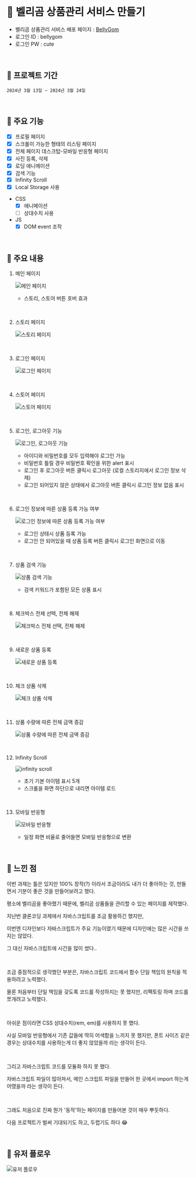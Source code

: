 # 💖 벨리곰 상품관리 서비스 만들기

- 벨리곰 상품관리 서비스 배포 페이지 : [BellyGom](https://bellygom-store-oxlzlo.netlify.app/)
- 로그인 ID : bellygom
- 로그인 PW : cute

<br>

## 💖 프로젝트 기간

    2024년 3월 13일 ~ 2024년 3월 24일

<br>

## 💖 주요 기능

- [x] 프로필 페이지
- [x] 스크롤이 가능한 형태의 리스팅 페이지
- [x] 전체 페이지 데스크탑-모바일 반응형 페이지
- [x] 사진 등록, 삭제
- [x] 로딩 애니메이션
- [x] 검색 기능
- [x] Infinity Scroll
- [x] Local Storage 사용
- CSS
  - [x] 애니메이션
  - [ ] 상대수치 사용
- JS
  - [x] DOM event 조작

<br>

## 💖 주요 내용

  1. 메인 페이지
     
     ![메인 페이지](https://github.com/oxlzlo/bellygom_store/assets/140046183/c62121fe-a1d4-4de4-b7b7-d080c48bcd32)


     - 스토리, 스토어 버튼 호버 효과

<br>


  2. 스토리 페이지

     ![스토리 페이지](https://github.com/oxlzlo/bellygom_store/assets/140046183/fe9b3048-009d-4da4-af14-b8b3e45e77fb)


<br>

  3. 로그인 페이지

     ![로그인 페이지](https://github.com/oxlzlo/bellygom_store/assets/140046183/ccff57b6-6b8c-476a-be22-9ef53dacd718)


<br>

  4. 스토어 페이지

     ![스토어 페이지](https://github.com/oxlzlo/bellygom_store/assets/140046183/9f240eed-2784-45cb-9822-543865ff18b7)


<br>

  5. 로그인, 로그아웃 기능

     ![로그인, 로그아웃 기능](https://github.com/oxlzlo/bellygom_store/assets/140046183/da12d386-78a6-4fc1-928e-b81873394f1b)


     - 아이디와 비밀번호를 모두 입력해야 로그인 가능
     - 비밀번호 틀릴 경우 비밀번호 확인을 위한 alert 표시
     - 로그인 후 로그아웃 버튼 클릭시 로그아웃 (로컬 스토리지에서 로그인 정보 삭제)
     - 로그인 되어있지 않은 상태에서 로그아웃 버튼 클릭시 로그인 정보 없음 표시
    
<br>

  6. 로그인 정보에 따른 상품 등록 가능 여부

     ![로그인 정보에 따른 상품 등록 가능 여부](https://github.com/oxlzlo/bellygom_store/assets/140046183/e4107f9c-8b11-4ed6-9704-cf1d572ba5f9)


     - 로그인 상태시 상품 등록 가능
     - 로그인 안 되어있을 때 상품 등록 버튼 클릭시 로그인 화면으로 이동

<br>

  7. 상품 검색 기능

     ![상품 검색 기능](https://github.com/oxlzlo/bellygom_store/assets/140046183/0c872f2a-1e5f-47f7-a310-b8d0c0ff3b42)


     - 검색 키워드가 포함된 모든 상품 표시
    
<br>

  8. 체크박스 전체 선택, 전체 해제

     ![체크박스 전체 선택, 전체 해제](https://github.com/oxlzlo/bellygom_store/assets/140046183/fdae9087-3bdc-4655-a82f-b81da58d11f6)


<br>

  9. 새로운 상품 등록

      ![새로운 상품 등록](https://github.com/oxlzlo/bellygom_store/assets/140046183/dc2940fd-3f9a-4ae2-b834-99b455abe248)


<br>

  10. 체크 상품 삭제

      ![체크 상품 삭제](https://github.com/oxlzlo/bellygom_store/assets/140046183/18379941-f732-4c38-9ce7-1a3a3e1d2a3e)


<br>

  11. 상품 수량에 따른 전체 금액 증감

      ![상품 수량에 따른 전체 금액 증감](https://github.com/oxlzlo/bellygom_store/assets/140046183/826f455b-57ed-4202-bc2f-e0f3ea0e89fa)


<br>

  12. Infinity Scroll

      ![infinity scroll](https://github.com/oxlzlo/bellygom_store/assets/140046183/7b4f6338-50c0-4369-8366-608f47a37cf5)


      - 초기 기본 아이템 표시 5개
      - 스크롤을 화면 하단으로 내리면 아이템 로드

<br>

  13. 모바일 반응형

      ![모바일 반응형](https://github.com/oxlzlo/bellygom_store/assets/140046183/7168cc1b-572e-4b4d-89db-2fdf833fc1a5)


      - 일정 화면 비율로 줄어들면 모바일 반응형으로 변환

<br>


## 💖 느낀 점

이번 과제는 틀은 있지만 100% 창작(?) 이라서 조금이라도 내가 더 좋아하는 것, 만들면서 기분이 좋은 것을 만들어보려고 했다.

평소에 벨리곰을 좋아했기 때문에, 벨리곰 상품들을 관리할 수 있는 페이지를 제작했다.

지난번 클론코딩 과제에서 자바스크립트를 조금 활용하긴 했지만,

이번엔 디자인보다 자바스크립트가 주요 기능이였기 때문에 디자인에는 많은 시간을 쓰지는 않았다.

그 대신 자바스크립트에 시간을 많이 썼다..

<br>

조금 중점적으로 생각했던 부분은, 자바스크립트 코드에서 함수 단일 책임의 원칙을 적용하려고 노력했다.

물론 처음부터 단일 책임을 갖도록 코드를 작성하지는 못 했지만, 리팩토링 하며 코드를 쪼개려고 노력했다.

<br>

아쉬운 점이라면 CSS 상대수치(rem, em)를 사용하지 못 했다.

사실 모바일 반응형에서 기존 값들에 딱히 어색함을 느끼지 못 했지만, 폰트 사이즈 같은 경우는 상대수치를 사용하는게 더 좋지 않았을까 라는 생각이 든다.

<br>

그리고 자바스크립트 코드를 모듈화 하지 못 했다.

자바스크립트 파일이 많아져서, 메인 스크립트 파일을 만들어 한 곳에서 import 하는게 어땠을까 라는 생각이 든다.

<br>

그래도 처음으로 진짜 뭔가 '동작'하는 페이지를 만들어본 것이 매우 뿌듯하다.

다음 프로젝트가 벌써 기대되기도 하고, 두렵기도 하다 😂

<br>


## 💖 유저 플로우

![유저 플로우](https://github.com/oxlzlo/bellygom_store/assets/140046183/a9b1b4ee-47f2-4729-9cee-2dad0eef2087)